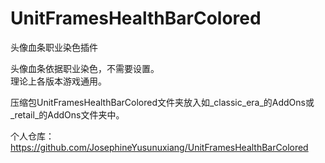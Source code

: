 # UnitFramesHealthBarColored
  头像血条职业染色插件  
  
  头像血条依据职业染色，不需要设置。  
  理论上各版本游戏通用。    
  
  压缩包UnitFramesHealthBarColored文件夹放入如_classic_era_的AddOns或_retail_的AddOns文件夹中。  
  
  个人仓库：https://github.com/JosephineYusunuxiang/UnitFramesHealthBarColored  
